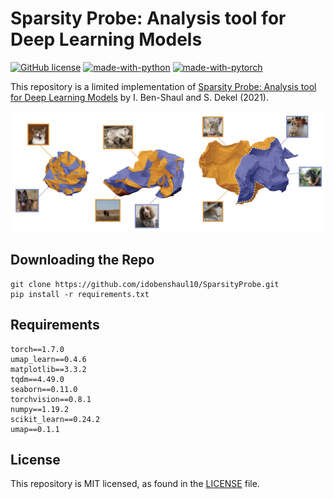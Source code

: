 

# Sparsity Probe: Analysis tool for Deep Learning Models

[![GitHub license](https://img.shields.io/github/license/idobenshaul10/SparsityProbe)](https://github.com/idobenshaul10/SparsityProbe/blob/main/LICENSE)
[![made-with-python](https://img.shields.io/badge/Made%20with-Python-1f425f.svg)](https://www.python.org/)
[![made-with-pytorch](https://img.shields.io/badge/Made%20with-Pytorch-1f425f.svg)](https://pytorch.org/)

This repository is a limited implementation of  [Sparsity Probe: Analysis tool for Deep Learning Models](https://arxiv.org/abs/2105.06849) by I. Ben-Shaul and S. Dekel (2021).

![Folded Ball Example](/Images/folding_ball.png)

## Downloading the Repo
```
git clone https://github.com/idobenshaul10/SparsityProbe.git
pip install -r requirements.txt
```

## Requirements
```
torch==1.7.0
umap_learn==0.4.6
matplotlib==3.3.2
tqdm==4.49.0
seaborn==0.11.0
torchvision==0.8.1
numpy==1.19.2
scikit_learn==0.24.2
umap==0.1.1
```


## License

This repository is MIT licensed, as found in the [LICENSE](LICENSE) file.
